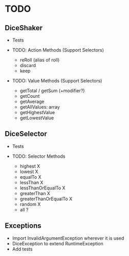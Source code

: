 # TODO

## DiceShaker

- Tests

- TODO: Action Methods (Support Selectors)
  - reRoll (alias of roll)
  - discard
  - keep

- TODO: Value Methods (Support Selectors)
  - getTotal / getSum (+modifier?)
  - getCount
  - getAverage
  - getAllValues: array
  - getHighestValue
  - getLowestValue

## DiceSelector

- Tests

- TODO: Selector Methods
  - highest X
  - lowest X
  - equalTo X
  - lessThan X
  - lessThanOrEqualTo X
  - greaterThan X
  - greaterThanOrEqualTo X
  - random X
  - all ?

## Exceptions

- Import InvalidArgumentException wherever it is used
- DiceException to extend RuntimeException
- Add tests